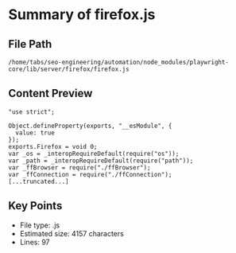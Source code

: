 # Summary of firefox.js
  
## File Path
`/home/tabs/seo-engineering/automation/node_modules/playwright-core/lib/server/firefox/firefox.js`

## Content Preview
```
"use strict";

Object.defineProperty(exports, "__esModule", {
  value: true
});
exports.Firefox = void 0;
var _os = _interopRequireDefault(require("os"));
var _path = _interopRequireDefault(require("path"));
var _ffBrowser = require("./ffBrowser");
var _ffConnection = require("./ffConnection");
[...truncated...]
```

## Key Points
- File type: .js
- Estimated size: 4157 characters
- Lines: 97
